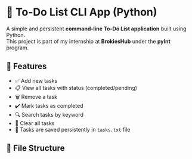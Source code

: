 # 📝 To-Do List CLI App (Python)

A simple and persistent **command-line To-Do List application** built using Python.  
This project is part of my internship at **BrokiesHub** under the **pyInt** program.

## 🚀 Features

- ✅ Add new tasks
- 📋 View all tasks with status (completed/pending)
- 🗑️ Remove a task
- ✔️ Mark tasks as completed
- 🔍 Search tasks by keyword
- 🧹 Clear all tasks
- 💾 Tasks are saved persistently in `tasks.txt` file

## 📂 File Structure


